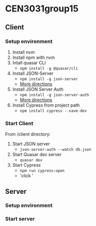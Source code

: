 # CEN3031group15

## Client

### Setup environment

1. Install nvm
2. Install npm with nvm
3. Intall quasar CLI
    - `npm install -g @quasar/cli`
4. Install JSON-Server  
    - `npm install -g json-server`
    - [More directions](https://www.npmjs.com/package/json-server01)
5. Install JSON Server Auth
    - `npm install -g json-server-auth`
    - [More directions](https://www.npmjs.com/package/json-server-auth)
6. Install Cypress from project path
    - `npm install cypress --save-dev`


### Start Client
From /client directory:
1. Start JSON server
    - `json-server-auth --watch db.json`
2. Start Quasar dev server
    - `quasar dev`
3. Start Cypress
    - `npm run cypress:open`
    - 'click '


## Server

### Setup environment

### Start server